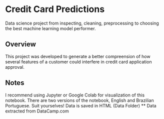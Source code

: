 # Credit Card Predictions
Data science project from inspecting, cleaning, preprocessing to choosing the best machine learning model performer.

## Overview
This project was developed to generate a better compreension of how several features of a customer could interfere in credit card application approval.

## Notes
I recommend using Jupyter or Google Colab for visualization of this notebook. There are two versions of the notebook, English and Brazilian Portuguese. Suit yourselves!
Data is saved in HTML (Data Folder)
** Data extracted from DataCamp.com
